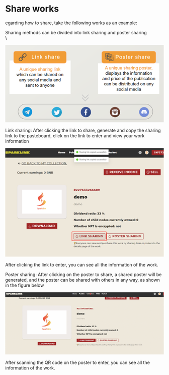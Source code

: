 # Share works

egarding how to share, take the following works as an example:

Sharing methods can be divided into link sharing and poster sharing\
\


![](<../.gitbook/assets/image (7) (1) (1).png>)

Link sharing: After clicking the link to share, generate and copy the sharing link to the pasteboard, click on the link to enter and view your work information

![](<../.gitbook/assets/image (8) (1).png>)

After clicking the link to enter, you can see all the information of the work.

Poster sharing: After clicking on the poster to share, a shared poster will be generated, and the poster can be shared with others in any way, as shown in the figure below

![](../.gitbook/assets/postttt.gif)

After scanning the QR code on the poster to enter, you can see all the information of the work.
